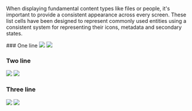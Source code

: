 When displaying fundamental content types like files or people, it's important to provide a consistent appearance across every screen. These list cells have been designed to represent commonly used entities using a consistent system for representing their icons, metadata and secondary states.

<DisplayToggle onText="Dark" offText="Light" label="Theme Switcher">
### One line

<img className="off" src="https://res.cdn.office.net/files/fabric-cdn-prod_20230126.003/fabric-website/images/controls/android/updated/img_list_01_oneline_light.png?text=LightMode" />
<img className="on" src="https://res.cdn.office.net/files/fabric-cdn-prod_20230126.003/fabric-website/images/controls/android/updated/img_list_01_oneline_dark.png?text=DarkMode" />

### Two line

<img className="off" src="https://res.cdn.office.net/files/fabric-cdn-prod_20230126.003/fabric-website/images/controls/android/updated/img_list_02_twoline_light.png?text=LightMode" />
<img className="on" src="https://res.cdn.office.net/files/fabric-cdn-prod_20230126.003/fabric-website/images/controls/android/updated/img_list_02_twoline_dark.png?text=DarkMode" />

### Three line

<img className="off" src="https://res.cdn.office.net/files/fabric-cdn-prod_20230126.003/fabric-website/images/controls/android/updated/img_list_03_threeline_light.png?text=LightMode" />
<img className="on" src="https://res.cdn.office.net/files/fabric-cdn-prod_20230126.003/fabric-website/images/controls/android/updated/img_list_03_threeline_dark.png?text=DarkMode" />

</DisplayToggle>
